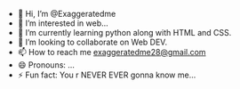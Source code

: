 - 👋 Hi, I’m @Exaggeratedme
- 👀 I’m interested in web...
- 🌱 I’m currently learning python along with HTML and CSS.
- 💞️ I’m looking to collaborate on Web DEV.
- 📫 How to reach me exaggeratedme28@gmail.com
- 😄 Pronouns: ...
- ⚡ Fun fact: You r NEVER EVER gonna know me...

<!---
Exaggeratedme/Exaggeratedme is a ✨ special ✨ repository because its `README.md` (this file) appears on your GitHub profile.
You can click the Preview link to take a look at your changes.
--->

